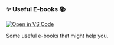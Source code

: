 ### ✨ Useful E-books 📚

[![Open in VS Code](https://open.vscode.dev/badges/open-in-vscode.svg)](https://open.vscode.dev/mohammadzainabbas/E-Books)

Some useful e-books that might help you.
